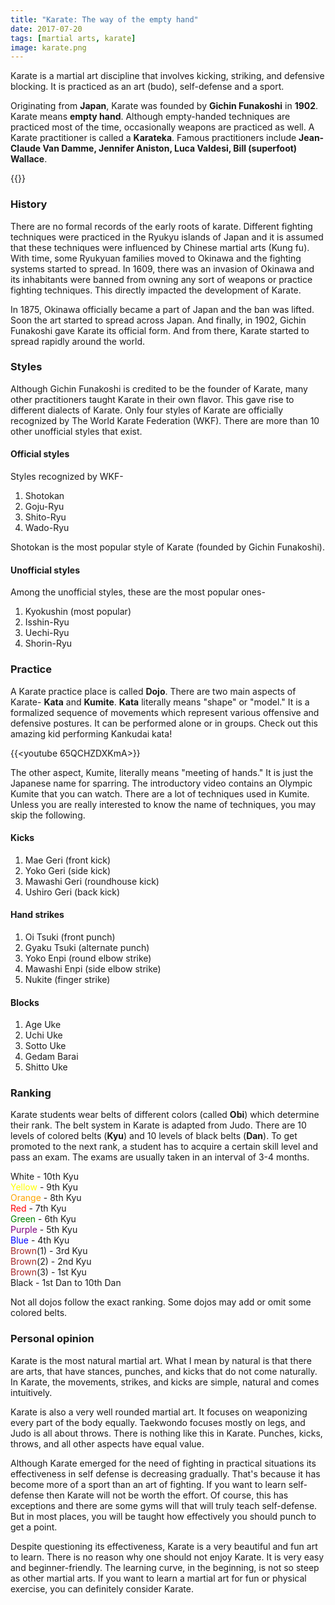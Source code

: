 ```yaml
---
title: "Karate: The way of the empty hand"
date: 2017-07-20
tags: [martial arts, karate]
image: karate.png
---
```


Karate is a martial art discipline that involves kicking, striking, and defensive blocking. It is practiced as an art (budo), self-defense and a sport. 

Originating from **Japan**, Karate was founded by **Gichin Funakoshi** in **1902**. Karate means **empty hand**. Although empty-handed techniques are practiced most of the time, occasionally weapons are practiced as well. A Karate practitioner is called a **Karateka**. Famous practitioners include **Jean-Claude Van Damme, Jennifer Aniston, Luca Valdesi, Bill (superfoot) Wallace**.

{{<youtube nz12z9___DU>}}

### History

There are no formal records of the early roots of karate. Different fighting techniques were practiced in the Ryukyu islands of Japan and it is assumed that these techniques were influenced by Chinese martial arts (Kung fu). With time, some Ryukyuan families moved to Okinawa and the fighting systems started to spread. In 1609, there was an invasion of Okinawa and its inhabitants were banned from owning any sort of weapons or practice fighting techniques. This directly impacted the development of Karate.

In 1875, Okinawa officially became a part of Japan and the ban was lifted. Soon the art started to spread across Japan. And finally, in 1902, Gichin Funakoshi gave Karate its official form. And from there, Karate started to spread rapidly around the world.

### Styles

Although Gichin Funakoshi is credited to be the founder of Karate, many other practitioners taught Karate in their own flavor. This gave rise to different dialects of Karate. Only four styles of Karate are officially recognized by The World Karate Federation (WKF). There are more than 10 other unofficial styles that exist.

#### Official styles

Styles recognized by WKF-

1. Shotokan
2. Goju-Ryu
3. Shito-Ryu
4. Wado-Ryu

Shotokan is the most popular style of Karate (founded by Gichin Funakoshi).

#### Unofficial styles

Among the unofficial styles, these are the most popular ones-

1. Kyokushin (most popular)
2. Isshin-Ryu
3. Uechi-Ryu
4. Shorin-Ryu

### Practice

A Karate practice place is called **Dojo**. There are two main aspects of Karate- **Kata** and **Kumite**. **Kata** literally means "shape" or "model." It is a formalized sequence of movements which represent various offensive and defensive postures. It can be performed alone or in groups. Check out this amazing kid performing Kankudai kata!

{{<youtube 65QCHZDXKmA>}}

The other aspect, Kumite, literally means "meeting of hands." It is just the Japanese name for sparring. The introductory video contains an Olympic Kumite that you can watch. There are a lot of techniques used in Kumite. Unless you are really interested to know the name of techniques, you may skip the following.

#### Kicks

1. Mae Geri (front kick)
2. Yoko Geri (side kick)
3. Mawashi Geri (roundhouse kick)
4. Ushiro Geri (back kick)

#### Hand strikes

1. Oi Tsuki (front punch)
2. Gyaku Tsuki (alternate punch)
3. Yoko Enpi (round elbow strike)
4. Mawashi Enpi (side elbow strike)
5. Nukite (finger strike)

#### Blocks

1. Age Uke
2. Uchi Uke
3. Sotto Uke
4. Gedam Barai
5. Shitto Uke

### Ranking

Karate students wear belts of different colors (called **Obi**) which determine their rank. The belt system in Karate is adapted from Judo. There are 10 levels of colored belts (**Kyu**) and 10 levels of black belts (**Dan**). To get promoted to the next rank, a student has to acquire a certain skill level and pass an exam. The exams are usually taken in an interval of 3-4 months.

White - 10th Kyu  
<span style="color:yellow">Yellow</span> - 9th Kyu  
<span style="color:orange">Orange</span> - 8th Kyu  
<span style="color:red">Red</span> - 7th Kyu  
<span style="color:green">Green</span> - 6th Kyu  
<span style="color:purple">Purple</span> - 5th Kyu  
<span style="color:blue">Blue</span> - 4th Kyu  
<span style="color:brown">Brown</span>(1) - 3rd Kyu  
<span style="color:brown">Brown</span>(2) - 2nd Kyu  
<span style="color:brown">Brown</span>(3) - 1st Kyu  
Black - 1st Dan to 10th Dan

Not all dojos follow the exact ranking. Some dojos may add or omit some colored belts.

### Personal opinion

Karate is the most natural martial art. What I mean by natural is that there are arts, that have stances, punches, and kicks that do not come naturally. In Karate, the movements, strikes, and kicks are simple, natural and comes intuitively.

Karate is also a very well rounded martial art. It focuses on weaponizing every part of the body equally. Taekwondo focuses mostly on legs, and Judo is all about throws. There is nothing like this in Karate. Punches, kicks, throws, and all other aspects have equal value. 

Although Karate emerged for the need of fighting in practical situations its effectiveness in self defense is decreasing gradually. That's because it has become more of a sport than an art of fighting. If you want to learn self-defense then Karate will not be worth the effort. Of course, this has exceptions and there are some gyms will that will truly teach self-defense. But in most places, you will be taught how effectively you should punch to get a point.

Despite questioning its effectiveness, Karate is a very beautiful and fun art to learn. There is no reason why one should not enjoy Karate. It is very easy and beginner-friendly. The learning curve, in the beginning, is not so steep as other martial arts. If you want to learn a martial art for fun or physical exercise, you can definitely consider Karate.
